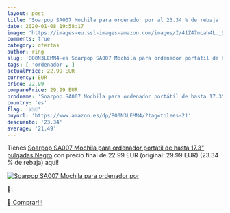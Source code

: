 ```yaml
---
layout: post
title: 'Soarpop SA007 Mochila para ordenador por al 23.34 % de rebaja'
date: 2020-01-08 19:58:17
image: 'https://images-eu.ssl-images-amazon.com/images/I/41Z47mLah4L._SL200_.jpg'
comments: true
category: ofertas
author: ring
slug: 'B00N3LEMN4-es Soarpop SA007 Mochila para ordenador portátil de hasta...'
tags: [ 'ordenador', ]
actualPrice: 22.99 EUR
currency: EUR
price: 22.99
comparePrice: 29.99 EUR
prodname: 'Soarpop SA007 Mochila para ordenador portátil de hasta 17.3" pulgadas  Negro'
country: 'es'
flag: '🇪🇸'
buyurl: 'https://www.amazon.es/dp/B00N3LEMN4/?tag=tolees-21'
descuento: '23.34'
average: '21.49'
---
```


Tienes [Soarpop SA007 Mochila para ordenador portátil de hasta 17.3" pulgadas  Negro](https://www.amazon.es/dp/B00N3LEMN4/?tag=tolees-21) con precio final de  22.99 EUR (original: 29.99 EUR) (23.34 %  de rebaja) aqui!

[![Soarpop SA007 Mochila para ordenador por](https://images-eu.ssl-images-amazon.com/images/I/41Z47mLah4L._SL200_.jpg)](https://www.amazon.es/dp/B00N3LEMN4/?tag=tolees-21)

🔎:


[🛒 Comprar!!!](https://www.amazon.es/dp/B00N3LEMN4/?tag=tolees-21)

